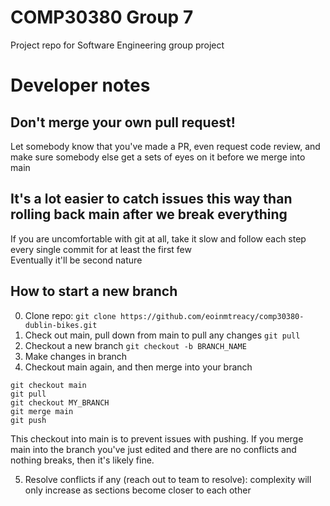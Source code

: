 # COMP30380 Group 7
Project repo for Software Engineering group project

# Developer notes
## Don't merge your own pull request!
Let somebody know that you've made a PR, even request code review, and make sure somebody else get a sets of eyes on it before we merge into main
## It's a lot easier to catch issues this way than rolling back main after we break everything
If you are uncomfortable with git at all, take it slow and follow each step every single commit for at least the first few <br>
Eventually it'll be second nature
## How to start a new branch
0. Clone repo: `git clone https://github.com/eoinmtreacy/comp30380-dublin-bikes.git`
1. Check out main, pull down from main to pull any changes
`git pull`
2. Checkout a new branch
`git checkout -b BRANCH_NAME`
3. Make changes in branch
4. Checkout main again, and then merge into your branch
```
git checkout main
git pull
git checkout MY_BRANCH
git merge main
git push
```
This checkout into main is to prevent issues with pushing. If you merge main into the branch you've just edited and there are no conflicts and nothing breaks, then it's likely fine.

5. Resolve conflicts if any (reach out to team to resolve): complexity will only increase as sections become closer to each other
